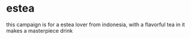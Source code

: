 # estea
this campaign is for a estea lover from indonesia, with a flavorful tea in it makes a masterpiece drink
